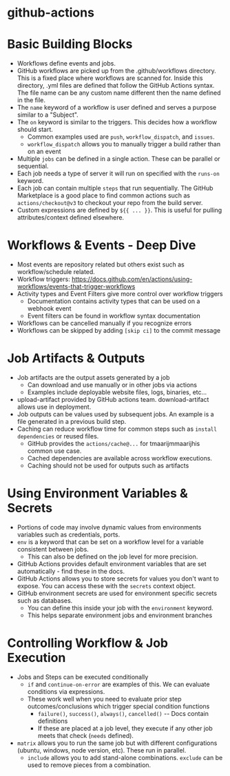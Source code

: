 # github-actions

# Basic Building Blocks

* Workflows define events and jobs.
* GitHub workflows are picked up from the .github/workflows directory. This is a fixed place where workflows are scanned
  for. Inside this directory, .yml files are defined that follow the GitHub Actions syntax.
  The file name can be any custom name different then the name defined in the file.
* The `name` keyword of a workflow is user defined and serves a purpose similar to a "Subject".
* The `on` keyword is similar to the triggers. This decides how a workflow should start.
    * Common examples used are `push`, `workflow_dispatch`, and `issues`.
    * `workflow_dispatch` allows you to manually trigger a build rather than on an event
* Multiple `jobs` can be defined in a single action. These can be parallel or sequential.
* Each job needs a type of server it will run on specified with the `runs-on` keyword.
* Each job can contain multiple `steps` that run sequentially. The GitHub Marketplace is a good place to find common
  actions such as `actions/checkout@v3` to checkout your repo from the build server.
* Custom expressions are defined by `${{ ... }}`. This is useful for pulling attributes/context defined elsewhere.

# Workflows & Events - Deep Dive

* Most events are repository related but others exist such as workflow/schedule related.
* Workflow triggers: https://docs.github.com/en/actions/using-workflows/events-that-trigger-workflows
* Activity types and Event Filters give more control over workflow triggers
  * Documentation contains activity types that can be used on a webhook event
  * Event filters can be found in workflow syntax documentation
* Workflows can be cancelled manually if you recognize errors
* Workflows can be skipped by adding `[skip ci]` to the commit message

# Job Artifacts & Outputs

* Job artifacts are the output assets generated by a job
  * Can download and use manually or in other jobs via actions
  * Examples include deployable website files, logs, binaries, etc...
* upload-artifact provided by GitHub actions team. download-artifact allows use in deployment.
* Job outputs can be values used by subsequent jobs. An example is a file generated in a previous build step.
* Caching  can reduce workflow time for common steps such as `install dependencies` or reused files.
  * GitHub provides the `actions/cache@...` for tmaarijmmaarijhis common use case.
  * Cached dependencies are available across workflow executions. 
  * Caching should not be used for outputs such as artifacts

# Using Environment Variables & Secrets

* Portions of code may involve dynamic values from environments variables such as credentials, ports.
* `env` is a keyword that can be set on a workflow level for a variable consistent between jobs.
  * This can also be defined on the job level for more precision.
* GitHub Actions provides default environment variables that are set automatically - find these in the docs.
* GitHub Actions allows you to store secrets for values you don't want to expose. You can access these with the 
`secrets` context object.
* GitHub environment secrets are used for environment specific secrets such as databases.
  * You can define this inside your job with the `environment` keyword.
  * This helps separate environment jobs and environment branches

# Controlling Workflow & Job Execution

* Jobs and Steps can be executed conditionally
  * `if` and `continue-on-error` are examples of this. We can evaluate conditions via expressions.
  * These work well when you need to evaluate prior step outcomes/conclusions which trigger special condition functions
    * `failure()`, `success()`, `always()`, `cancelled()` -- Docs contain definitions
    * If these are placed at a job level, they execute if any other job meets that check (`needs` defined).
* `matrix` allows you to run the same job but with different configurations (ubuntu, windows, node version, etc).
These run in parallel.
  * `include` allows you to add stand-alone combinations. `exclude` can be used to remove pieces from a combination.